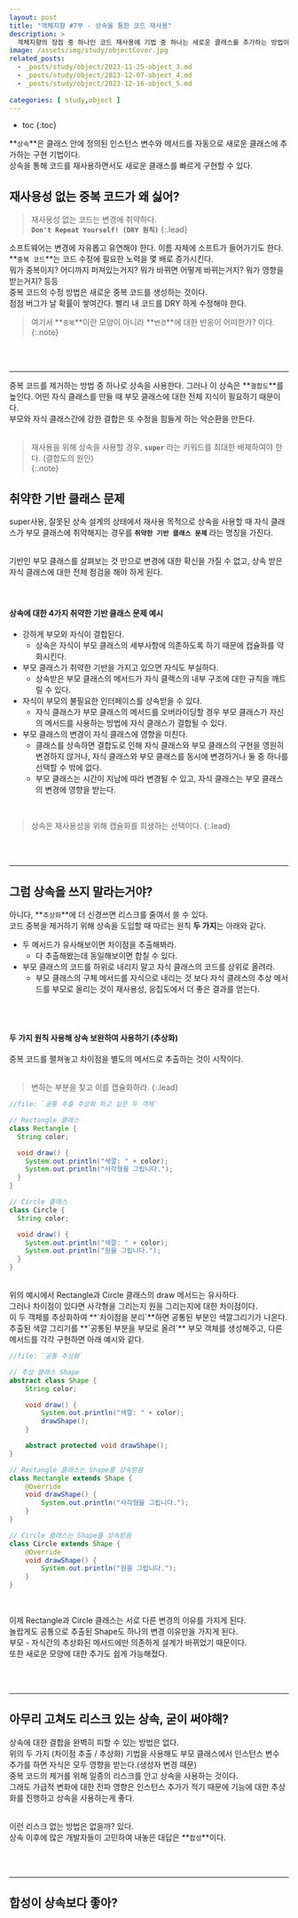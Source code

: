 ```yaml
---
layout: post
title: "객체지향 #7부 - 상속을 통한 코드 재사용"
description: >
  객체지향의 장점 중 하나인 코드 재사용에 기법 중 하나는 새로운 클래스를 추가하는 방법이다. 그 중 하나인 상속에 대해 살펴보자.
image: /assets/img/study/objectCover.jpg
related_posts:
  - _posts/study/object/2023-11-25-object_3.md
  - _posts/study/object/2023-12-07-object_4.md
  - _posts/study/object/2023-12-16-object_5.md
  
categories: [ study,object ]
---
```


* toc
{:toc}


**`상속`**은 클래스 안에 정의된 인스턴스 변수와 메서드를 자동으로 새로운 클래스에 추가하는 구현 기법이다.<br>
상속을 통해 코드를 재사용하면서도 새로운 클래스를 빠르게 구현할 수 있다.<br>

## 재사용성 없는 중복 코드가 왜 싫어?

> 재사용성 없는 코드는 변경에 취약하다.<br> 
> **`Don't Repeat Yourself! (DRY 원칙)`**
{:.lead}

소프트웨어는 변경에 자유롭고 유연해야 한다. 이름 자체에 소프트가 들어가기도 한다.<br>
**`중복 코드`**는 코드 수정에 필요한 노력을 몇 배로 증가시킨다.<br>
뭐가 중복이지? 어디까지 퍼져있는거지? 뭐가 바뀌면 어떻게 바뀌는거지? 뭐가 영향을 받는거지? 등등<br>
중복 코드의 수정 방법은 새로운 중복 코드를 생성하는 것이다.<br>
점점 버그가 날 확률이 쌓여간다. 빨리 내 코드를 DRY 하게 수정해야 한다.<br>

> 여기서 **`중복`**이란 모양이 아니라 **`변경`**에 대한 반응이 어떠한가? 이다.
{:.note}

<br><br>

---

중복 코드를 제거하는 방법 중 하나로 상속을 사용한다.
그러나 이 상속은 **`결합도`**를 높인다. 어떤 자식 클래스를 만들 때 부모 클래스에 대한 전체 지식이 필요하기 때문이다.<br>
부모와 자식 클래스간에 강한 결합은 또 수정을 힘들게 하는 악순환을 만든다.<br>
<br>

> 재사용을 위해 상속을 사용할 경우,  **`super`** 라는 키워드를 최대한 배제하여야 한다. (결합도의 원인)<br>
{:.note}


## 취약한 기반 클래스 문제

super사용, 잘못된 상속 설계의 상태에서 재사용 목적으로 상속을 사용할 때 자식 클래스가 부모 클래스에 취약해지는 경우를 **`취약한 기반 클래스 문제`** 라는 명칭을 가진다.<br>

<br>
기반인 부모 클래스를 살펴보는 것 만으로 변경에 대한 확신을 가질 수 없고, 상속 받은 자식 클래스에 대한 전체 점검을 해야 하게 된다.<br>

<br>
<br>

#### 상속에 대한 4가지 취약한 기반 클래스 문제 예시

* 강하게 부모와 자식이 결합된다.
  * 상속은 자식이 부모 클래스의 세부사항에 의존하도록 하기 때문에 캡슐화를 약화시킨다. 
* 부모 클래스가 취약한 기반을 가지고 있으면 자식도 부실하다.
  * 상속받은 부모 클래스의 메서드가 자식 클랙스의 내부 구조에 대한 규칙을 깨트릴 수 있다.
* 자식이 부모의 불필요한 인터페이스를 상속받을 수 있다.
  * 자식 클래스가 부모 클래스의 메서드를 오버라이딩할 경우 부모 클래스가 자신의 메서드를 사용하는 방법에 자식 클래스가 결합될 수 있다.
* 부모 클래스의 변경이 자식 클래스에 영향을 미친다.
  * 클래스를 상속하면 결합도로 인해 자식 클래스와 부모 클래스의 구현을 영원히 변경하지 않거나, 자식 클래스와 부모 클래스를 동시에 변경하거나 둘 중 하나를 선택할 수 밖에 없다. 
  * 부모 클래스는 시간이 지남에 따라 변경될 수 있고, 자식 클래스는 부모 클래스의 변경에 영향을 받는다.

<br>

> 상속은 재사용성을 위해 캡슐화를 희생하는 선택이다.
{:.lead}


<br>
<br>


---


## 그럼 상속을 쓰지 말라는거야? 

아니다, **`추상화`**에 더 신경쓰면 리스크를 줄여서 쓸 수 있다.<br>
코드 중복을 제거하기 위해 상속을 도입할 때 따르는 원칙 **두 가지**는 아래와 같다.<br>

* 두 메서드가 유사해보이면 차이점을 추출해봐라. 
  * 다 추출해봤는데 동일해보이면 합칠 수 있다.
* 부모 클래스의 코드를 하위로 내리지 말고 자식 클래스의 코드를 상위로 올려라.
  * 부모 클래스의 구체 메서드를 자식으로 내리는 것 보다 자식 클래스의 추상 메서드를 부모로 올리는 것이 재사용성, 응집도에서 더 좋은 결과를 얻는다.

<br><br>

#### 두 가지 원칙 사용해 상속 보완하여 사용하기 (추상화)

중복 코드를 펼쳐놓고 차이점을 별도의 메서드로 추출하는 것이 시작이다.<br>
<br>

> 변하는 부분을 찾고 이를 캡슐화하라.
{:.lead}


~~~java
//file: `공통 추출 추상화 하고 싶은 두 객체`

// Rectangle 클래스
class Rectangle {
  String color;

  void draw() {
    System.out.println("색깔: " + color);
    System.out.println("사각형을 그립니다.");
  }
}

// Circle 클래스
class Circle {
  String color;

  void draw() {
    System.out.println("색깔: " + color);
    System.out.println("원을 그립니다.");
  }
}

~~~

<br>
위의 예시에서 Rectangle과 Circle 클래스의 draw 메서드는 유사하다.<br>
그러나 차이점이 있다면 사각형을 그리는지 원을 그리는지에 대한 차이점이다.<br>
이 두 객체를 추상화하여 **`차이점을 분리`**하면 공통된 부분인 색깔그리기가 나온다.<br>
추출된 색깔 그리기를 **`공통된 부분을 부모로 올려`** 부모 객체를 생성해주고, 다른 메서드를 각각 구현하면 아래 예시와 같다.<br>

~~~java
//file: `공통 추상화`

// 추상 클래스 Shape
abstract class Shape {
    String color;

    void draw() {
        System.out.println("색깔: " + color);
        drawShape();
    }

    abstract protected void drawShape();
}

// Rectangle 클래스는 Shape를 상속받음
class Rectangle extends Shape {
    @Override
    void drawShape() {
        System.out.println("사각형을 그립니다.");
    }
}

// Circle 클래스는 Shape를 상속받음
class Circle extends Shape {
    @Override
    void drawShape() {
        System.out.println("원을 그립니다.");
    }
}
~~~
<br>

이제 Rectangle과 Circle 클래스는 서로 다른 변경의 이유를 가지게 된다.<br>
놀랍게도 공통으로 추출된 Shape도 하나의 변경 이유만을 가지게 된다.<br>
부모 - 자식간의 추상화된 메서드에만 의존하게 설계가 바뀌었기 때문이다.<br>
또한 새로운 모양에 대한 추가도 쉽게 가능해졌다.<br>



<br>
<br>

---

## 아무리 고쳐도 리스크 있는 상속, 굳이 써야해?

상속에 대한 결합을 완벽히 피할 수 있는 방법은 없다. <br>
위의 두 가지 (차이점 추출 / 추상화) 기법을 사용해도 부모 클래스에서 인스턴스 변수 추가를 하면 자식은 모두 영향을 받는다.(생성자 변경 때문)<br>
중복 코드의 제거를 위해 일종의 리스크를 안고 상속을 사용하는 것이다.<br>
그래도 가급적 변화에 대한 전파 영향은 인스턴스 추가가 적기 때문에 기능에 대한 추상화를 진행하고 상속을 사용하는게 좋다.<br>
<br>

이런 리스크 없는 방법은 없을까? 있다.<br>
상속 이후에 많은 개발자들이 고민하여 내놓은 대답은 **`합성`**이다.<br>

<br>
<br>


---


## 합성이 상속보다 좋아?

